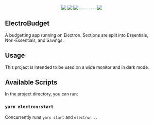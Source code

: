 
<div align="center">
<img width="55" src="https://raw.githubusercontent.com/gilbarbara/logos/master/logos/javascript.svg"/>
<img width="55" src="https://raw.githubusercontent.com/gilbarbara/logos/master/logos/typescript-icon.svg"/>
<img width="55" src="https://raw.githubusercontent.com/gilbarbara/logos/master/logos/create-react-app.svg"/>
<img width="55" src="https://raw.githubusercontent.com/gilbarbara/logos/master/logos/electron.svg"/>
<img width="55" src="https://raw.githubusercontent.com/gilbarbara/logos/master/logos/mantine-icon.svg"/>
</div>

## ElectroBudget
A budgetting app running on Electron. Sections are split into Essentials, Non-Essentials, and Savings. 

## Usage
This project is intended to be used on a wide monitor and in dark mode. 

## Available Scripts

In the project directory, you can run:

### `yarn electron:start`
Concurrently runs `yarn start` and `electron .`. 

